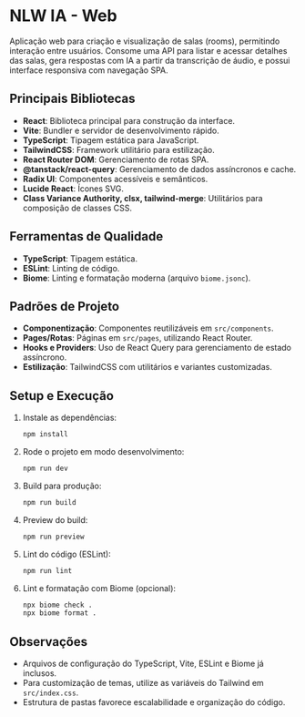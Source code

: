 # NLW IA - Web

Aplicação web para criação e visualização de salas (rooms), permitindo interação entre usuários. Consome uma API para listar e acessar detalhes das salas, gera respostas com IA a partir da transcrição de áudio, e possui interface responsiva com navegação SPA.

## Principais Bibliotecas

- **React**: Biblioteca principal para construção da interface.
- **Vite**: Bundler e servidor de desenvolvimento rápido.
- **TypeScript**: Tipagem estática para JavaScript.
- **TailwindCSS**: Framework utilitário para estilização.
- **React Router DOM**: Gerenciamento de rotas SPA.
- **@tanstack/react-query**: Gerenciamento de dados assíncronos e cache.
- **Radix UI**: Componentes acessíveis e semânticos.
- **Lucide React**: Ícones SVG.
- **Class Variance Authority, clsx, tailwind-merge**: Utilitários para composição de classes CSS.

## Ferramentas de Qualidade

- **TypeScript**: Tipagem estática.
- **ESLint**: Linting de código.
- **Biome**: Linting e formatação moderna (arquivo `biome.jsonc`).

## Padrões de Projeto

- **Componentização**: Componentes reutilizáveis em `src/components`.
- **Pages/Rotas**: Páginas em `src/pages`, utilizando React Router.
- **Hooks e Providers**: Uso de React Query para gerenciamento de estado assíncrono.
- **Estilização**: TailwindCSS com utilitários e variantes customizadas.

## Setup e Execução

1. Instale as dependências:
   ```bash
   npm install
   ```
2. Rode o projeto em modo desenvolvimento:
   ```bash
   npm run dev
   ```
3. Build para produção:
   ```bash
   npm run build
   ```
4. Preview do build:
   ```bash
   npm run preview
   ```
5. Lint do código (ESLint):
   ```bash
   npm run lint
   ```
6. Lint e formatação com Biome (opcional):
   ```bash
   npx biome check .
   npx biome format .
   ```

## Observações

- Arquivos de configuração do TypeScript, Vite, ESLint e Biome já inclusos.
- Para customização de temas, utilize as variáveis do Tailwind em `src/index.css`.
- Estrutura de pastas favorece escalabilidade e organização do código.
